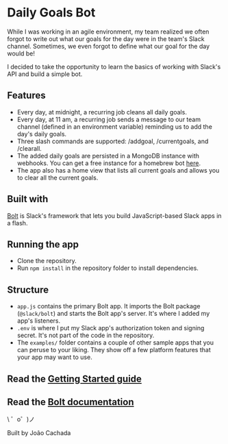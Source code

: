 Daily Goals Bot
=================

While I was working in an agile environment, my team realized we often forgot to write out what our goals for the day were in the team's Slack channel. Sometimes, we even forgot to define what our goal for the day would be!

I decided to take the opportunity to learn the basics of working with Slack's API and build a simple bot.

Features
------------

* Every day, at midnight, a recurring job cleans all daily goals.
* Every day, at 11 am, a recurring job sends a message to our team channel (defined in an environment variable) reminding us to add the day's daily goals.
* Three slash commands are supported: /addgoal, /currentgoals, and /clearall.
* The added daily goals are persisted in a MongoDB instance with webhooks. You can get a free instance for a homebrew bot [here](https://www.mongodb.com/realm). 
* The app also has a home view that lists all current goals and allows you to clear all the current goals.

Built with
------------

[Bolt](https://slack.dev/bolt) is Slack's framework that lets you build JavaScript-based Slack apps in a flash.


Running the app
------------

- Clone the repository.
- Run `npm install` in the repository folder to install dependencies.

Structure
------------

- `app.js` contains the primary Bolt app. It imports the Bolt package (`@slack/bolt`) and starts the Bolt app's server. It's where I added my app's listeners.
- `.env` is where I put my Slack app's authorization token and signing secret. It's not part of the code in the repository.
- The `examples/` folder contains a couple of other sample apps that you can peruse to your liking. They show off a few platform features that your app may want to use.


Read the [Getting Started guide](https://api.slack.com/start/building/bolt)
-------------------

Read the [Bolt documentation](https://slack.dev/bolt)
-------------------

\ ゜o゜)ノ

Built by João Cachada
